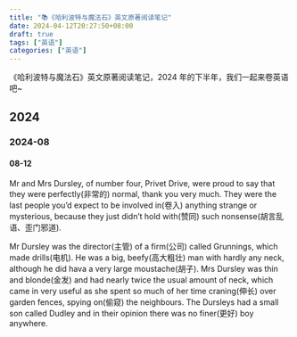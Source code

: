 ```yaml
---
title: "📚《哈利波特与魔法石》英文原著阅读笔记"
date: 2024-04-12T20:27:50+08:00
draft: true
tags: ["英语"]
categories: ["英语"]
---
```


《哈利波特与魔法石》英文原著阅读笔记，2024 年的下半年，我们一起来卷英语吧~

<!--more-->

## 2024

### 2024-08

#### 08-12

Mr and Mrs Dursley, of number four, Privet Drive, were proud to say that they were perfectly(非常的) normal, thank you very much. They were the last people you’d expect to be involved in(卷入) anything strange or mysterious, because they just didn’t hold with(赞同) such nonsense(胡言乱语、歪门邪道).

Mr Dursley was the director(主管) of a firm(公司) called Grunnings, which made drills(电机). He was a big, beefy(高大粗壮) man with hardly any neck, although he did hava a very large moustache(胡子). Mrs Dursley was thin and blonde(金发) and had nearly twice the usual amount of neck, which came in very useful as she spent so much of her time craning(伸长) over garden fences, spying on(偷窥) the neighbours. The Dursleys had a small son called Dudley and in their opinion there was no finer(更好) boy anywhere.
